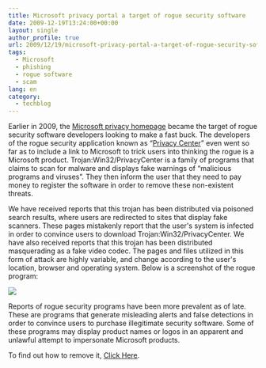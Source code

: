 ```yaml
---
title: Microsoft privacy portal a target of rogue security software
date: 2009-12-19T13:24:00+00:00
layout: single
author_profile: true
url: 2009/12/19/microsoft-privacy-portal-a-target-of-rogue-security-software/
tags:
  - Microsoft
  - phishing
  - rogue software
  - scam
lang: en
category: 
  - techblog
---
```

Earlier in 2009, the [Microsoft privacy homepage](http://www.microsoft.com/privacy/) became the target of rogue security software developers looking to make a fast buck. The developers of the rogue security application known as “[Privacy Center](https://www.microsoft.com/security/portal/Threat/Encyclopedia/Entry.aspx?Name=Trojan:Win32/PrivacyCenter#summary_link)” even went so far as to include a link to Microsoft to trick users into thinking the rogue is a Microsoft product. Trojan:Win32/PrivacyCenter is a family of programs that claims to scan for malware and displays fake warnings of “malicious programs and viruses”. They then inform the user that they need to pay money to register the software in order to remove these non-existent threats.

We have received reports that this trojan has been distributed via poisoned search results, where users are redirected to sites that display fake scanners. These pages mistakenly report that the user's system is infected in order to convince users to download Trojan:Win32/PrivacyCenter. We have also received reports that this trojan has been distributed masquerading as a fake video codec. The pages and files utilized in this form of attack are highly variable, and change according to the user's location, browser and operating system. Below is a screenshot of the rogue program:

[![](http://4.bp.blogspot.com/_vaUVXcmC3OI/SyzLyiyXeoI/AAAAAAAAAZ0/yHJNenYWTY8/s400/Win32-PrivacyCenter%5B1%5D_2.png)](http://4.bp.blogspot.com/_vaUVXcmC3OI/SyzLyiyXeoI/AAAAAAAAAZ0/yHJNenYWTY8/s1600-h/Win32-PrivacyCenter%5B1%5D_2.png)

Reports of rogue security programs have been more prevalent as of late. These are programs that generate misleading alerts and false detections in order to convince users to purchase illegitimate security software. Some of these programs may display product names or logos in an apparent and unlawful attempt to impersonate Microsoft products.

To find out how to remove it, [Click Here](/knowledge-base/malware/removal/).
